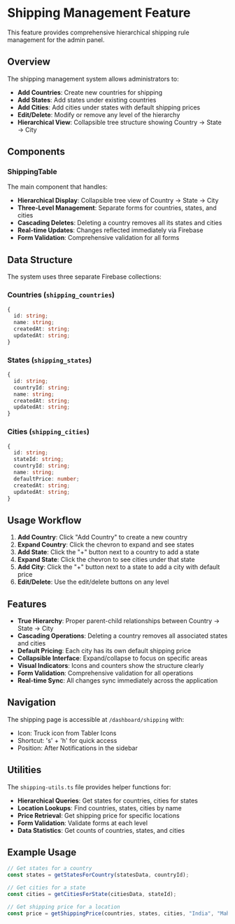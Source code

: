 # Shipping Management Feature

This feature provides comprehensive hierarchical shipping rule management for the admin panel.

## Overview

The shipping management system allows administrators to:
- **Add Countries**: Create new countries for shipping
- **Add States**: Add states under existing countries
- **Add Cities**: Add cities under states with default shipping prices
- **Edit/Delete**: Modify or remove any level of the hierarchy
- **Hierarchical View**: Collapsible tree structure showing Country → State → City

## Components

### ShippingTable
The main component that handles:
- **Hierarchical Display**: Collapsible tree view of Country → State → City
- **Three-Level Management**: Separate forms for countries, states, and cities
- **Cascading Deletes**: Deleting a country removes all its states and cities
- **Real-time Updates**: Changes reflected immediately via Firebase
- **Form Validation**: Comprehensive validation for all forms

## Data Structure

The system uses three separate Firebase collections:

### Countries (`shipping_countries`)
```typescript
{
  id: string;
  name: string;
  createdAt: string;
  updatedAt: string;
}
```

### States (`shipping_states`)
```typescript
{
  id: string;
  countryId: string;
  name: string;
  createdAt: string;
  updatedAt: string;
}
```

### Cities (`shipping_cities`)
```typescript
{
  id: string;
  stateId: string;
  countryId: string;
  name: string;
  defaultPrice: number;
  createdAt: string;
  updatedAt: string;
}
```

## Usage Workflow

1. **Add Country**: Click "Add Country" to create a new country
2. **Expand Country**: Click the chevron to expand and see states
3. **Add State**: Click the "+" button next to a country to add a state
4. **Expand State**: Click the chevron to see cities under that state
5. **Add City**: Click the "+" button next to a state to add a city with default price
6. **Edit/Delete**: Use the edit/delete buttons on any level

## Features

- **True Hierarchy**: Proper parent-child relationships between Country → State → City
- **Cascading Operations**: Deleting a country removes all associated states and cities
- **Default Pricing**: Each city has its own default shipping price
- **Collapsible Interface**: Expand/collapse to focus on specific areas
- **Visual Indicators**: Icons and counters show the structure clearly
- **Form Validation**: Comprehensive validation for all operations
- **Real-time Sync**: All changes sync immediately across the application

## Navigation

The shipping page is accessible at `/dashboard/shipping` with:
- Icon: Truck icon from Tabler Icons
- Shortcut: 's' + 'h' for quick access
- Position: After Notifications in the sidebar

## Utilities

The `shipping-utils.ts` file provides helper functions for:
- **Hierarchical Queries**: Get states for countries, cities for states
- **Location Lookups**: Find countries, states, cities by name
- **Price Retrieval**: Get shipping price for specific locations
- **Form Validation**: Validate forms at each level
- **Data Statistics**: Get counts of countries, states, and cities

## Example Usage

```typescript
// Get states for a country
const states = getStatesForCountry(statesData, countryId);

// Get cities for a state
const cities = getCitiesForState(citiesData, stateId);

// Get shipping price for a location
const price = getShippingPrice(countries, states, cities, "India", "Maharashtra", "Mumbai");
```
